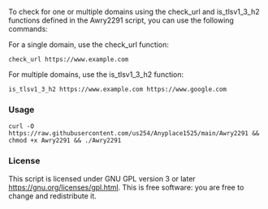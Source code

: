 


To check for one or multiple domains using the check_url and is_tlsv1_3_h2 functions defined in the Awry2291 script, you can use the following commands:

For a single domain, use the check_url function:

`check_url https://www.example.com`

For multiple domains, use the is_tlsv1_3_h2 function:

`is_tlsv1_3_h2 https://www.example.com https://www.google.com`

### Usage

   ```
   curl -O https://raw.githubusercontent.com/us254/Anyplace1525/main/Awry2291 && chmod +x Awry2291 && ./Awry2291
   ````


### License

This script is licensed under GNU GPL version 3 or later https://gnu.org/licenses/gpl.html. This is free software: you are free to change and redistribute it.
```
